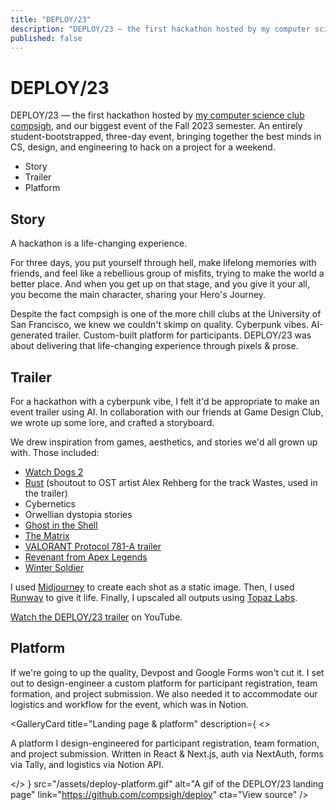 ```yaml
---
title: "DEPLOY/23"
description: "DEPLOY/23 — the first hackathon hosted by my computer science club compsigh, and our biggest event of the Fall 2023 semester. An entirely student-bootstrapped, three-day event, bringing together the best minds in CS, design, and engineering to hack on a project for a weekend."
published: false
---
```


# DEPLOY/23

DEPLOY/23 — the first hackathon hosted by [my computer science club compsigh](/projects/compsigh), and our biggest event of the Fall 2023 semester. An entirely student-bootstrapped, three-day event, bringing together the best minds in CS, design, and engineering to hack on a project for a weekend.

<nav class="table-of-contents">
  <ul>
    <li>
      <Link href="#story">Story</Link>
    </li>
    <li>
      <Link href="#trailer">Trailer</Link>
    </li>
    <li>
      <Link href="#platform">Platform</Link>
    </li>
  </ul>
</nav>

<GalleryCard
  src="/assets/deploy-intro.gif"
/>

## Story

A hackathon is a life-changing experience.

For three days, you put yourself through hell, make lifelong memories with friends, and feel like a rebellious group of misfits, trying to make the world a better place. And when you get up on that stage, and you give it your all, you become the main character, sharing your Hero's Journey.

Despite the fact compsigh is one of the more chill clubs at the University of San Francisco, we knew we couldn't skimp on quality. Cyberpunk vibes. AI-generated trailer. Custom-built platform for participants. DEPLOY/23 was about delivering that life-changing experience through pixels & prose.

## Trailer

For a hackathon with a cyberpunk vibe, I felt it'd be appropriate to make an event trailer using AI. In collaboration with our friends at Game Design Club, we wrote up some lore, and crafted a storyboard.

<GalleryCard
  src="/assets/deploy-storyboard.jpg"
  alt="A picture of the DEPLOY/23 trailer storyboard, drawn out on a whiteboard"
/>

We drew inspiration from games, aesthetics, and stories we'd all grown up with. Those included:

- [Watch Dogs 2](https://www.ubisoft.com/en-us/game/watch-dogs/watch-dogs-2)
- [Rust](https://rust.facepunch.com/) (shoutout to OST artist Alex Rehberg for the track Wastes, used in the trailer)
- Cybernetics
- Orwellian dystopia stories
- [Ghost in the Shell](https://en.wikipedia.org/wiki/Ghost_in_the_Shell_(1995_film))
- [The Matrix](https://en.wikipedia.org/wiki/The_Matrix)
- [VALORANT Protocol 781-A trailer](https://www.youtube.com/watch?v=h6i8lM3egvI)
- [Revenant from Apex Legends](https://www.youtube.com/watch?v=75szF5i41Bw)
- [Winter Soldier](https://www.youtube.com/watch?v=2bWWBjKEiZA)

I used [Midjourney](https://midjourney.com) to create each shot as a static image. Then, I used [Runway](https://runwayml.com/) to give it life. Finally, I upscaled all outputs using [Topaz Labs](https://topazlabs.com).

[Watch the DEPLOY/23 trailer](https://www.youtube.com/watch?v=EepB7ZA1zNw) on YouTube.

## Platform

If we're going to up the quality, Devpost and Google Forms won't cut it. I set out to design-engineer a custom platform for participant registration, team formation, and project submission. We also needed it to accommodate our logistics and workflow for the event, which was in Notion.

<GalleryCard
  title="Landing page & platform"
  description={
    <>
      <p>A platform I design-engineered for participant registration, team formation, and project submission. Written in React &amp; Next.js, auth via NextAuth, forms via Tally, and logistics via Notion API.</p>
    </>
  }
  src="/assets/deploy-platform.gif"
  alt="A gif of the DEPLOY/23 landing page"
  link="https://github.com/compsigh/deploy"
  cta="View source"
/>
